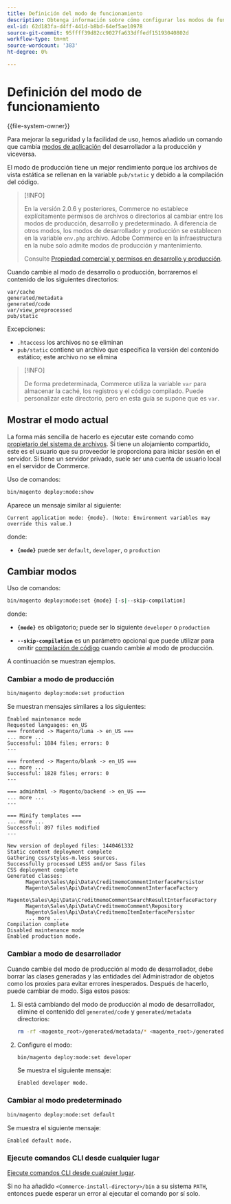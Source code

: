 ```yaml
---
title: Definición del modo de funcionamiento
description: Obtenga información sobre cómo configurar los modos de funcionamiento de Adobe Commerce.
exl-id: 62d183fa-d4ff-441d-b8bd-64ef5ae10978
source-git-commit: 95ffff39d82cc9027fa633dffedf15193040802d
workflow-type: tm+mt
source-wordcount: '383'
ht-degree: 0%

---
```


# Definición del modo de funcionamiento

{{file-system-owner}}

Para mejorar la seguridad y la facilidad de uso, hemos añadido un comando que cambia [modos de aplicación](../bootstrap/application-modes.md) del desarrollador a la producción y viceversa.

El modo de producción tiene un mejor rendimiento porque los archivos de vista estática se rellenan en la variable `pub/static` y debido a la compilación del código.

>[!INFO]
>
>En la versión 2.0.6 y posteriores, Commerce no establece explícitamente permisos de archivos o directorios al cambiar entre los modos de producción, desarrollo y predeterminado. A diferencia de otros modos, los modos de desarrollador y producción se establecen en la variable `env.php` archivo. Adobe Commerce en la infraestructura en la nube solo admite modos de producción y mantenimiento.
>
>Consulte [Propiedad comercial y permisos en desarrollo y producción](../deployment/file-system-permissions.md).

Cuando cambie al modo de desarrollo o producción, borraremos el contenido de los siguientes directorios:

```terminal
var/cache
generated/metadata
generated/code
var/view_preprocessed
pub/static
```

Excepciones:

- `.htaccess` los archivos no se eliminan
- `pub/static` contiene un archivo que especifica la versión del contenido estático; este archivo no se elimina

>[!INFO]
>
>De forma predeterminada, Commerce utiliza la variable `var` para almacenar la caché, los registros y el código compilado. Puede personalizar este directorio, pero en esta guía se supone que es `var`.

## Mostrar el modo actual

La forma más sencilla de hacerlo es ejecutar este comando como [propietario del sistema de archivos](../../installation/prerequisites/file-system/overview.md). Si tiene un alojamiento compartido, este es el usuario que su proveedor le proporciona para iniciar sesión en el servidor. Si tiene un servidor privado, suele ser una cuenta de usuario local en el servidor de Commerce.

Uso de comandos:

```bash
bin/magento deploy:mode:show
```

Aparece un mensaje similar al siguiente:

```terminal
Current application mode: {mode}. (Note: Environment variables may override this value.)
```

donde:

- **`{mode}`** puede ser `default`, `developer`, o `production`

## Cambiar modos

Uso de comandos:

```bash
bin/magento deploy:mode:set {mode} [-s|--skip-compilation]
```

donde:

- **`{mode}`** es obligatorio; puede ser lo siguiente `developer` o `production`

- **`--skip-compilation`** es un parámetro opcional que puede utilizar para omitir [compilación de código](../cli/code-compiler.md) cuando cambie al modo de producción.

A continuación se muestran ejemplos.

### Cambiar a modo de producción

```bash
bin/magento deploy:mode:set production
```

Se muestran mensajes similares a los siguientes:

```terminal
Enabled maintenance mode
Requested languages: en_US
=== frontend -> Magento/luma -> en_US ===
... more ...
Successful: 1884 files; errors: 0
---

=== frontend -> Magento/blank -> en_US ===
... more ...
Successful: 1828 files; errors: 0
---

=== adminhtml -> Magento/backend -> en_US ===
... more ...
---

=== Minify templates ===
... more ...
Successful: 897 files modified
---

New version of deployed files: 1440461332
Static content deployment complete
Gathering css/styles-m.less sources.
Successfully processed LESS and/or Sass files
CSS deployment complete
Generated classes:
      Magento\Sales\Api\Data\CreditmemoCommentInterfacePersistor
      Magento\Sales\Api\Data\CreditmemoCommentInterfaceFactory
      Magento\Sales\Api\Data\CreditmemoCommentSearchResultInterfaceFactory
      Magento\Sales\Api\Data\CreditmemoComment\Repository
      Magento\Sales\Api\Data\CreditmemoItemInterfacePersistor
      ... more ...
Compilation complete
Disabled maintenance mode
Enabled production mode.
```

### Cambiar a modo de desarrollador

Cuando cambie del modo de producción al modo de desarrollador, debe borrar las clases generadas y las entidades del Administrador de objetos como los proxies para evitar errores inesperados. Después de hacerlo, puede cambiar de modo. Siga estos pasos:

1. Si está cambiando del modo de producción al modo de desarrollador, elimine el contenido del `generated/code` y `generated/metadata` directorios:

   ```bash
   rm -rf <magento_root>/generated/metadata/* <magento_root>/generated/code/*
   ```

1. Configure el modo:

   ```bash
   bin/magento deploy:mode:set developer
   ```

   Se muestra el siguiente mensaje:

   ```terminal
   Enabled developer mode.
   ```

### Cambiar al modo predeterminado

```bash
bin/magento deploy:mode:set default
```

Se muestra el siguiente mensaje:

```terminal
Enabled default mode.
```

### Ejecute comandos CLI desde cualquier lugar

[Ejecute comandos CLI desde cualquier lugar](../cli/config-cli.md#config-install-cli-first).

Si no ha añadido `<Commerce-install-directory>/bin` a su sistema `PATH`, entonces puede esperar un error al ejecutar el comando por sí solo.
